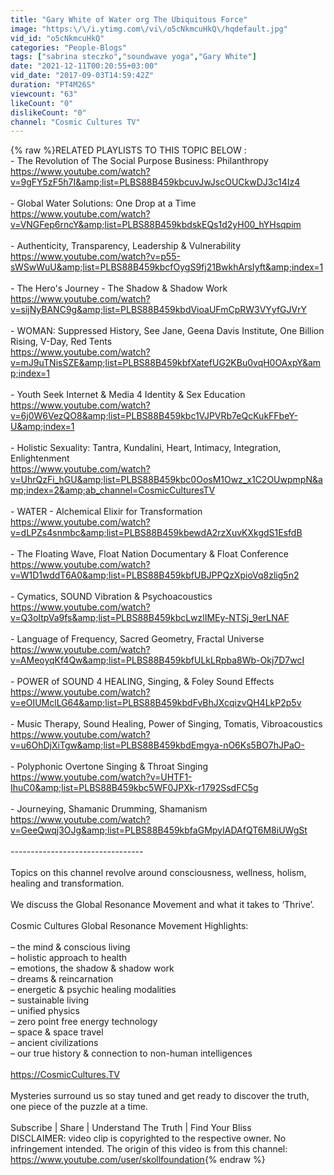 ```yaml
---
title: "Gary White of Water org The Ubiquitous Force"
image: "https:\/\/i.ytimg.com\/vi\/o5cNkmcuHkQ\/hqdefault.jpg"
vid_id: "o5cNkmcuHkQ"
categories: "People-Blogs"
tags: ["sabrina steczko","soundwave yoga","Gary White"]
date: "2021-12-11T00:20:55+03:00"
vid_date: "2017-09-03T14:59:42Z"
duration: "PT4M26S"
viewcount: "63"
likeCount: "0"
dislikeCount: "0"
channel: "Cosmic Cultures TV"
---
```

{% raw %}RELATED PLAYLISTS TO THIS TOPIC BELOW :<br />- The Revolution of The Social Purpose Business: Philanthropy <br /><a rel="nofollow" target="blank" href="https://www.youtube.com/watch?v=9gFY5zF5h7I&amp;list=PLBS88B459kbcuvJwJscOUCkwDJ3c14Iz4">https://www.youtube.com/watch?v=9gFY5zF5h7I&amp;list=PLBS88B459kbcuvJwJscOUCkwDJ3c14Iz4</a><br /><br />- Global Water Solutions: One Drop at a Time<br /><a rel="nofollow" target="blank" href="https://www.youtube.com/watch?v=VNGFep6rncY&amp;list=PLBS88B459kbdskEQs1d2yH00_hYHsqpim">https://www.youtube.com/watch?v=VNGFep6rncY&amp;list=PLBS88B459kbdskEQs1d2yH00_hYHsqpim</a><br /><br />- Authenticity, Transparency, Leadership &amp; Vulnerability<br /><a rel="nofollow" target="blank" href="https://www.youtube.com/watch?v=p55-sWSwWuU&amp;list=PLBS88B459kbcfOygS9fj21BwkhArsIyft&amp;index=1">https://www.youtube.com/watch?v=p55-sWSwWuU&amp;list=PLBS88B459kbcfOygS9fj21BwkhArsIyft&amp;index=1</a><br /><br />- The Hero's Journey - The Shadow &amp; Shadow Work<br /><a rel="nofollow" target="blank" href="https://www.youtube.com/watch?v=sijNyBANC9g&amp;list=PLBS88B459kbdVioaUFmCpRW3VYyfGJVrY">https://www.youtube.com/watch?v=sijNyBANC9g&amp;list=PLBS88B459kbdVioaUFmCpRW3VYyfGJVrY</a><br /><br />- WOMAN: Suppressed History, See Jane, Geena Davis Institute, One Billion Rising, V-Day, Red Tents<br /><a rel="nofollow" target="blank" href="https://www.youtube.com/watch?v=mJ9uTNisSZE&amp;list=PLBS88B459kbfXatefUG2KBu0vqH0OAxpY&amp;index=1">https://www.youtube.com/watch?v=mJ9uTNisSZE&amp;list=PLBS88B459kbfXatefUG2KBu0vqH0OAxpY&amp;index=1</a><br /><br />- Youth Seek Internet &amp; Media 4 Identity &amp; Sex Education<br /><a rel="nofollow" target="blank" href="https://www.youtube.com/watch?v=6j0W6VezQO8&amp;list=PLBS88B459kbc1VJPVRb7eQcKukFFbeY-U&amp;index=1">https://www.youtube.com/watch?v=6j0W6VezQO8&amp;list=PLBS88B459kbc1VJPVRb7eQcKukFFbeY-U&amp;index=1</a><br /><br />- Holistic Sexuality: Tantra, Kundalini, Heart, Intimacy, Integration, Enlightenment<br /><a rel="nofollow" target="blank" href="https://www.youtube.com/watch?v=UhrQzFi_hGU&amp;list=PLBS88B459kbc0OosM1Owz_x1C2OUwpmpN&amp;index=2&amp;ab_channel=CosmicCulturesTV">https://www.youtube.com/watch?v=UhrQzFi_hGU&amp;list=PLBS88B459kbc0OosM1Owz_x1C2OUwpmpN&amp;index=2&amp;ab_channel=CosmicCulturesTV</a><br /><br />- WATER - Alchemical Elixir for Transformation<br /><a rel="nofollow" target="blank" href="https://www.youtube.com/watch?v=dLPZs4snmbc&amp;list=PLBS88B459kbewdA2rzXuvKXkgdS1EsfdB">https://www.youtube.com/watch?v=dLPZs4snmbc&amp;list=PLBS88B459kbewdA2rzXuvKXkgdS1EsfdB</a><br /><br />- The Floating Wave, Float Nation Documentary &amp; Float Conference<br /><a rel="nofollow" target="blank" href="https://www.youtube.com/watch?v=W1D1wddT6A0&amp;list=PLBS88B459kbfUBJPPQzXpioVq8zlig5n2">https://www.youtube.com/watch?v=W1D1wddT6A0&amp;list=PLBS88B459kbfUBJPPQzXpioVq8zlig5n2</a><br /><br />- Cymatics, SOUND Vibration &amp; Psychoacoustics<br /><a rel="nofollow" target="blank" href="https://www.youtube.com/watch?v=Q3oItpVa9fs&amp;list=PLBS88B459kbcLwzlIMEy-NTSj_9erLNAF">https://www.youtube.com/watch?v=Q3oItpVa9fs&amp;list=PLBS88B459kbcLwzlIMEy-NTSj_9erLNAF</a><br /><br />- Language of Frequency, Sacred Geometry, Fractal Universe<br /><a rel="nofollow" target="blank" href="https://www.youtube.com/watch?v=AMeoyqKf4Qw&amp;list=PLBS88B459kbfULkLRpba8Wb-Okj7D7wcI">https://www.youtube.com/watch?v=AMeoyqKf4Qw&amp;list=PLBS88B459kbfULkLRpba8Wb-Okj7D7wcI</a><br /><br />- POWER of SOUND 4 HEALING, Singing, &amp; Foley Sound Effects<br /><a rel="nofollow" target="blank" href="https://www.youtube.com/watch?v=eOIUMclLG64&amp;list=PLBS88B459kbdFvBhJXcqizvQH4LkP2p5v">https://www.youtube.com/watch?v=eOIUMclLG64&amp;list=PLBS88B459kbdFvBhJXcqizvQH4LkP2p5v</a><br /><br />- Music Therapy, Sound Healing, Power of Singing, Tomatis, Vibroacoustics<br /><a rel="nofollow" target="blank" href="https://www.youtube.com/watch?v=u6OhDjXiTgw&amp;list=PLBS88B459kbdEmgya-nO6Ks5BO7hJPaO-">https://www.youtube.com/watch?v=u6OhDjXiTgw&amp;list=PLBS88B459kbdEmgya-nO6Ks5BO7hJPaO-</a><br /><br />- Polyphonic Overtone Singing &amp; Throat Singing<br /><a rel="nofollow" target="blank" href="https://www.youtube.com/watch?v=UHTF1-IhuC0&amp;list=PLBS88B459kbc5WF0JPXk-r1792SsdFC5g">https://www.youtube.com/watch?v=UHTF1-IhuC0&amp;list=PLBS88B459kbc5WF0JPXk-r1792SsdFC5g</a><br /><br />- Journeying, Shamanic Drumming, Shamanism<br /><a rel="nofollow" target="blank" href="https://www.youtube.com/watch?v=GeeQwqj3OJg&amp;list=PLBS88B459kbfaGMpyIADAfQT6M8iUWgSt">https://www.youtube.com/watch?v=GeeQwqj3OJg&amp;list=PLBS88B459kbfaGMpyIADAfQT6M8iUWgSt</a><br /><br />---------------------------------<br /><br />Topics on this channel revolve around consciousness, wellness, holism, healing and transformation. <br /><br />We discuss the Global Resonance Movement and what it takes to ‘Thrive’. <br /><br />Cosmic Cultures Global Resonance Movement Highlights:<br /><br />– the mind &amp; conscious living<br />– holistic approach to health<br />– emotions, the shadow &amp; shadow work<br />– dreams &amp; reincarnation<br />– energetic &amp; psychic healing modalities<br />– sustainable living<br />– unified physics<br />– zero point free energy technology<br />– space &amp; space travel<br />– ancient civilizations<br />– our true history &amp; connection to non-human intelligences<br /><br /><a rel="nofollow" target="blank" href="https://CosmicCultures.TV​">https://CosmicCultures.TV​</a><br /><br />Mysteries surround us so stay tuned and get ready to discover the truth, one piece of the puzzle at a time.<br /><br />Subscribe | Share | Understand The Truth | Find Your Bliss<br />DISCLAIMER: video clip is copyrighted to the respective owner. No infringement intended. The origin of this video is from this channel: <a rel="nofollow" target="blank" href="https://www.youtube.com/user/skollfoundation">https://www.youtube.com/user/skollfoundation</a>{% endraw %}
